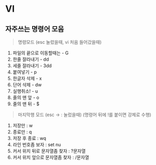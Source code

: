 # VI

## 자주쓰는 명령어 모음
> 명령모드 (esc 눌렀을때, vi 처음 들어갔을때)
1. 파일의 끝으로 이동할때는 - G
2. 한줄 잘라내기 - dd
3. 세줄 잘라내기 - 3dd
4. 붙여넣기 - p
5. 한글자 삭제 - x
6. 단어 삭제 - dw
7. 실행취소! - u
8. 줄의 맨 앞 - o
9. 줄의 맨 뒤 - $

> 마지막행 모드 (esc -> : 눌렀을때)
(명령어 뒤에 !를 붙이면 강제로 수행)
1. 저장만 : w
2. 종료만 : q
3. 저장 후 종료 : wq
4. 라인 번호좀 보자 : set nu
5. 커서 위치 뒤로 문자열좀 찾자 : ?문자열
6. 커서 위치 앞으로 문자열좀 찾자 : /문자열